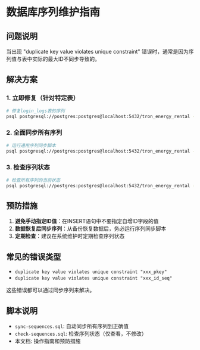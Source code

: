 # 数据库序列维护指南

## 问题说明

当出现 "duplicate key value violates unique constraint" 错误时，通常是因为序列值与表中实际的最大ID不同步导致的。

## 解决方案

### 1. 立即修复（针对特定表）

```bash
# 修复login_logs表的序列
psql postgresql://postgres:postgres@localhost:5432/tron_energy_rental -c "SELECT setval('login_logs_id_seq', (SELECT COALESCE(MAX(id), 1) FROM login_logs));"
```

### 2. 全面同步所有序列

```bash
# 运行通用序列同步脚本
psql postgresql://postgres:postgres@localhost:5432/tron_energy_rental -f scripts/database/sync-sequences.sql
```

### 3. 检查序列状态

```bash
# 检查所有序列的当前状态
psql postgresql://postgres:postgres@localhost:5432/tron_energy_rental -f scripts/database/check-sequences.sql
```

## 预防措施

1. **避免手动指定ID值**：在INSERT语句中不要指定自增ID字段的值
2. **数据恢复后同步序列**：从备份恢复数据后，务必运行序列同步脚本
3. **定期检查**：建议在系统维护时定期检查序列状态

## 常见的错误类型

- `duplicate key value violates unique constraint "xxx_pkey"`
- `duplicate key value violates unique constraint "xxx_id_seq"`

这些错误都可以通过同步序列来解决。

## 脚本说明

- `sync-sequences.sql`: 自动同步所有序列到正确值
- `check-sequences.sql`: 检查序列状态（仅查看，不修改）
- 本文档: 操作指南和预防措施
